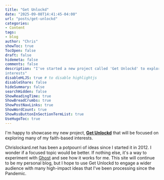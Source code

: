 ```yaml
---
title: "Get Unlockd"
date: "2025-09-08T14:41:45-04:00"
url: "posts/get-unlockd"
categories:
- Content
tags:
- blog
author: "Chris"
showToc: true
TocOpen: false
draft: false
hidemeta: false
comments: false
description: "I've started a new project called 'Get Unlockd' to explore focused
interests"
disableHLJS: true # to disable highlightjs
disableShare: false
hideSummary: false
searchHidden: false
ShowReadingTime: true
ShowBreadCrumbs: true
ShowPostNavLinks: true
ShowWordCount: true
ShowRssButtonInSectionTermList: true
UseHugoToc: true
---
```

I'm happy to showcase my new project, [**Get Unlockd**](https://getunlockd.org/)
that will be focused on exploring many of my faith-based interests.

Chrislockard.net has been a potpourri of ideas since I started it in 2012. I
wonder if a focused topic would be better. If nothing else, it's a way to
experiment with [Ghost](https://ghost.org/) and see how it works for me. This
site will continue to be my personal blog, but I hope to use Get Unlockd to
engage a wider audience with many high-impact ideas that I've been processing
since the Pandemic.
